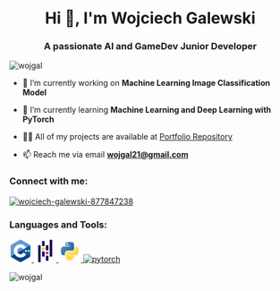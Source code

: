 <h1 align="center">Hi 👋, I'm Wojciech Galewski</h1>
<h3 align="center">A passionate AI and GameDev Junior Developer</h3>

<p align="left"> <img src="https://komarev.com/ghpvc/?username=wojgal&label=Profile%20views&color=0e75b6&style=flat" alt="wojgal" /> </p>

- 🔭 I’m currently working on **Machine Learning Image Classification Model**

- 🌱 I’m currently learning **Machine Learning and Deep Learning with PyTorch**

- 👨‍💻 All of my projects are available at [Portfolio Repository](https://github.com/wojgal/Portfolio)

- 📫 Reach me via email **wojgal21@gmail.com**

<h3 align="left">Connect with me:</h3>
<p align="left">
<a href="https://linkedin.com/in/wojciech-galewski-877847238" target="blank"><img align="center" src="https://raw.githubusercontent.com/rahuldkjain/github-profile-readme-generator/master/src/images/icons/Social/linked-in-alt.svg" alt="wojciech-galewski-877847238" height="30" width="40" /></a>
</p>

<h3 align="left">Languages and Tools:</h3>
<p align="left"> <a href="https://www.w3schools.com/cpp/" target="_blank" rel="noreferrer"> <img src="https://raw.githubusercontent.com/devicons/devicon/master/icons/cplusplus/cplusplus-original.svg" alt="cplusplus" width="40" height="40"/> </a> <a href="https://pandas.pydata.org/" target="_blank" rel="noreferrer"> <img src="https://raw.githubusercontent.com/devicons/devicon/2ae2a900d2f041da66e950e4d48052658d850630/icons/pandas/pandas-original.svg" alt="pandas" width="40" height="40"/> </a> <a href="https://www.python.org" target="_blank" rel="noreferrer"> <img src="https://raw.githubusercontent.com/devicons/devicon/master/icons/python/python-original.svg" alt="python" width="40" height="40"/> </a> <a href="https://pytorch.org/" target="_blank" rel="noreferrer"> <img src="https://www.vectorlogo.zone/logos/pytorch/pytorch-icon.svg" alt="pytorch" width="40" height="40"/> </a> </p>

<p><img align="center" src="https://github-readme-stats.vercel.app/api/top-langs?username=wojgal&show_icons=true&locale=en&layout=compact" alt="wojgal" /></p>
